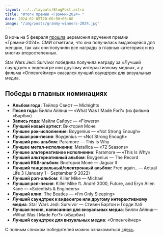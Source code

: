 ```yaml
---
layout: ../../layouts/BlogPost.astro
title: "Итоги премии «Грэмми-2024» "
date: 2024-02-05T20:00:00+03:00
image: "/img/posts/grammy-winners-2024.jpg"
---
```


В ночь на 5 февраля [прошла](https://variety.com/2024/music/news/grammy-winners-2024-list-1235893590/) церемония вручения премии «Грэмми-2024». СМИ отметили, что она получилась выдающейся для женщин, так как они получили все награды в главных категориях и во многих второстепенных.

Star Wars Jedi: Survivor победила получила награду за «Лучший саундтрек к видеоигре или другому интерактивному медиа», а у фильма «Оппенгеймер» оказался лучший саундтрек для визуальных медиа.

## Победы в главных номинациях

-   **Альбом года:** Тейлор Свифт — Midnights  
-   **Песня года**: Билли Айлиш — «What Was I Made For?» (из фильма «Барби»)  
-   **Запись года**: Майли Сайрус — «Flowers»  
-   **Лучший новый артист**: Виктория Моне  
-   **Лучшее рок-исполнение**: Boygenius — «Not Strong Enough»  
-   **Лучшая рок-песня**: Boygenius — «Not Strong Enough»  
-   **Лучший рок-альбом**: Paramore — This Is Why  
-   **Лучшее метал-исполнение**: Metallica — «72 Seasons»  
-   **Лучшее альтернативное исполнение**: Paramore — «This Is Why»  
-   **Лучший альтернативный альбом**: Boygenius — The Record
-   **Лучший R&B-альбом**: Виктория Моне — Jaguar II  
-   **Лучший танцевальный/электронный альбом:** Fred again.. — Actual Life 3 (January 1 – September 9 2022)  
-   **Лучший рэп-альбом**: Killer Mike — Michael  
-   **Лучшая рэп-песня**: Killer Mike ft. André 3000, Future, and Eryn Allen Kane — «Scientists & Engineers»  
-   **Лучший клип**: The Beatles — «I’m Only Sleeping»  
-   **Лучший саундтрек к видеоигре или другому интерактивному медиа**: Star Wars Jedi: Survivor — Стивен Бартон и Горди Хаб  
-   **Лучшая песня, написанная для визуальных медиа**: Билли Айлиш— «What Was I Made For?» («Барби»)  
-   **Лучший саундтрек для визуальных медиа**: «Оппенгеймер»  
    
С полным списком победителей можно ознакомиться [здесь](https://variety.com/2024/music/news/grammy-winners-2024-list-1235893590/).